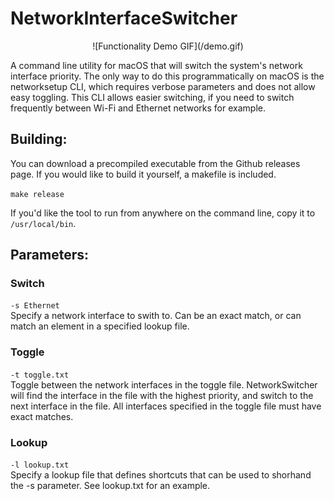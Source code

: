 # NetworkInterfaceSwitcher
<p align="center">![Functionality Demo GIF](/demo.gif)</p>  
A command line utility for macOS that will switch the system's network interface priority. The only way to do this programmatically on macOS is the networksetup CLI, which requires verbose parameters and does not allow easy toggling. This CLI allows easier switching, if you need to switch frequently between Wi-Fi and Ethernet networks for example.

## Building:
You can download a precompiled executable from the Github releases page. If you would like to build it yourself, a makefile is included.  

`make release`  

If you'd like the tool to run from anywhere on the command line, copy it to `/usr/local/bin`.

## Parameters:

### Switch
`-s Ethernet`  
Specify a network interface to swith to. Can be an exact match, or can match an element in a specified lookup file.

### Toggle
`-t toggle.txt`  
Toggle between the network interfaces in the toggle file. NetworkSwitcher will find the interface in the file with the highest priority, and switch to the next interface in the file. All interfaces specified in the toggle file must have exact matches.

### Lookup 
`-l lookup.txt`  
Specify a lookup file that defines shortcuts that can be used to shorhand the -s parameter. See lookup.txt for an example.